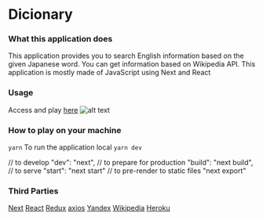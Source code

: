 # Dicionary

### What this application does
This application provides you to search English information based on the given Japanese word.
You can get information based on Wikipedia API.
This application is mostly made of JavaScript using Next and React

### Usage
Access and play [here](https://damp-sierra-86852.herokuapp.com/)
![alt text](https://github.com/morita657/web-dictionary/dictionary-image.png)
### How to play on your machine
```yarn```
To run the application local
```yarn dev```

// to develop
"dev": "next", 
// to prepare for production
"build": "next build",
// to serve
"start": "next start"
// to pre-render to static files
"next export"


### Third Parties
[Next](https://github.com/zeit/next.js/)
[React](https://reactjs.org/)
[Redux](https://redux.js.org/)
[axios](https://github.com/axios/axios)
[Yandex](https://yandex.com/)
[Wikipedia](https://www.mediawiki.org/wiki/API:Main_page)
[Heroku](https://dashboard.heroku.com/login)
